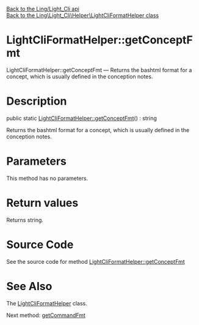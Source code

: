 [Back to the Ling/Light_Cli api](https://github.com/lingtalfi/Light_Cli/blob/master/doc/api/Ling/Light_Cli.md)<br>
[Back to the Ling\Light_Cli\Helper\LightCliFormatHelper class](https://github.com/lingtalfi/Light_Cli/blob/master/doc/api/Ling/Light_Cli/Helper/LightCliFormatHelper.md)


LightCliFormatHelper::getConceptFmt
================



LightCliFormatHelper::getConceptFmt — Returns the bashtml format for a concept, which is usually defined in the conception notes.




Description
================


public static [LightCliFormatHelper::getConceptFmt](https://github.com/lingtalfi/Light_Cli/blob/master/doc/api/Ling/Light_Cli/Helper/LightCliFormatHelper/getConceptFmt.md)() : string




Returns the bashtml format for a concept, which is usually defined in the conception notes.




Parameters
================

This method has no parameters.


Return values
================

Returns string.








Source Code
===========
See the source code for method [LightCliFormatHelper::getConceptFmt](https://github.com/lingtalfi/Light_Cli/blob/master/Helper/LightCliFormatHelper.php#L16-L19)


See Also
================

The [LightCliFormatHelper](https://github.com/lingtalfi/Light_Cli/blob/master/doc/api/Ling/Light_Cli/Helper/LightCliFormatHelper.md) class.

Next method: [getCommandFmt](https://github.com/lingtalfi/Light_Cli/blob/master/doc/api/Ling/Light_Cli/Helper/LightCliFormatHelper/getCommandFmt.md)<br>

